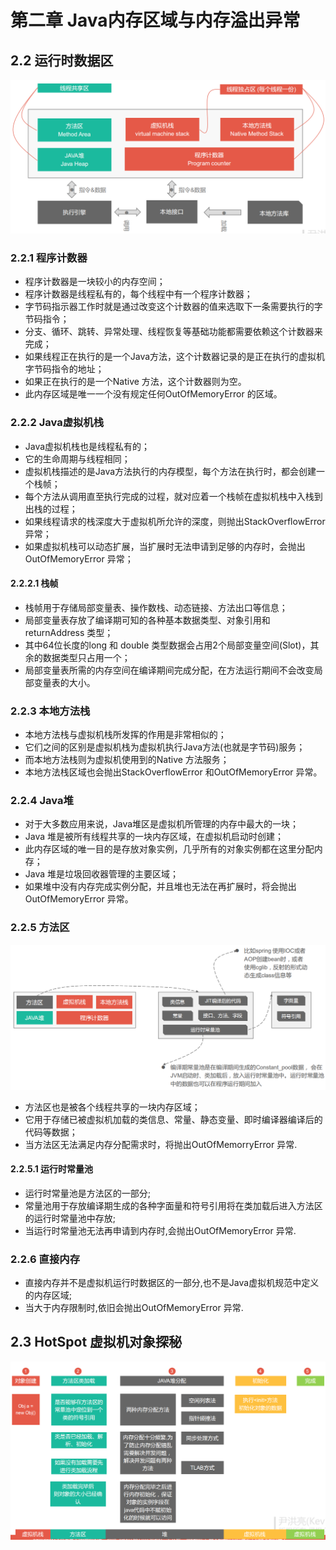 # 第二章 Java内存区域与内存溢出异常

## 2.2 运行时数据区

![Java虚拟机运行时数据区](pic/Java虚拟机运行时数据区.png)

### 2.2.1 程序计数器

- 程序计数器是一块较小的内存空间；
- 程序计数器是线程私有的，每个线程中有一个程序计数器；
- 字节码指示器工作时就是通过改变这个计数器的值来选取下一条需要执行的字节码指令；
- 分支、循环、跳转、异常处理、线程恢复等基础功能都需要依赖这个计数器来完成；
- 如果线程正在执行的是一个Java方法，这个计数器记录的是正在执行的虚拟机字节码指令的地址；
- 如果正在执行的是一个Native 方法，这个计数器则为空。
- 此内存区域是唯一一个没有规定任何OutOfMemoryError 的区域。

### 2.2.2 Java虚拟机栈

- Java虚拟机栈也是线程私有的；
- 它的生命周期与线程相同；
- 虚拟机栈描述的是Java方法执行的内存模型，每个方法在执行时，都会创建一个栈帧；
- 每个方法从调用直至执行完成的过程，就对应着一个栈帧在虚拟机栈中入栈到出栈的过程；
- 如果线程请求的栈深度大于虚拟机所允许的深度，则抛出StackOverflowError 异常；
- 如果虚拟机栈可以动态扩展，当扩展时无法申请到足够的内存时，会抛出OutOfMemoryError 异常；

#### 2.2.2.1 栈帧

- 栈帧用于存储局部变量表、操作数栈、动态链接、方法出口等信息；
- 局部变量表存放了编译期可知的各种基本数据类型、对象引用和returnAddress 类型；
- 其中64位长度的long 和 double 类型数据会占用2个局部变量空间(Slot)，其余的数据类型只占用一个；
- 局部变量表所需的内存空间在编译期间完成分配，在方法运行期间不会改变局部变量表的大小。

### 2.2.3  本地方法栈

- 本地方法栈与虚拟机栈所发挥的作用是非常相似的；
- 它们之间的区别是虚拟机栈为虚拟机执行Java方法(也就是字节码)服务；
- 而本地方法栈则为虚拟机使用到的Native 方法服务；
- 本地方法栈区域也会抛出StackOverflowError 和OutOfMemoryError 异常。

### 2.2.4 Java堆

- 对于大多数应用来说，Java堆区是虚拟机所管理的内存中最大的一块；
- Java 堆是被所有线程共享的一块内存区域，在虚拟机启动时创建；
- 此内存区域的唯一目的是存放对象实例，几乎所有的对象实例都在这里分配内存；
- Java 堆是垃圾回收器管理的主要区域；
- 如果堆中没有内存完成实例分配，并且堆也无法在再扩展时，将会抛出OutOfMemoryError 异常。

### 2.2.5 方法区

![方法区](pic/方法区.png)

- 方法区也是被各个线程共享的一块内存区域；
- 它用于存储已被虚拟机加载的类信息、常量、静态变量、即时编译器编译后的代码等数据；
- 当方法区无法满足内存分配需求时，将抛出OutOfMemorryError 异常.

#### 2.2.5.1  运行时常量池

- 运行时常量池是方法区的一部分;
- 常量池用于存放编译期生成的各种字面量和符号引用将在类加载后进入方法区的运行时常量池中存放;
- 当运行时常量池无法再申请到内存时,会抛出OutOfMemoryError 异常.

### 2.2.6 直接内存

- 直接内存并不是虚拟机运行时数据区的一部分,也不是Java虚拟机规范中定义的内存区域;
- 当大于内存限制时,依旧会抛出OutOfMemoryError 异常.

## 2.3 HotSpot 虚拟机对象探秘

![对象创建过程](pic/对象创建过程.png)

